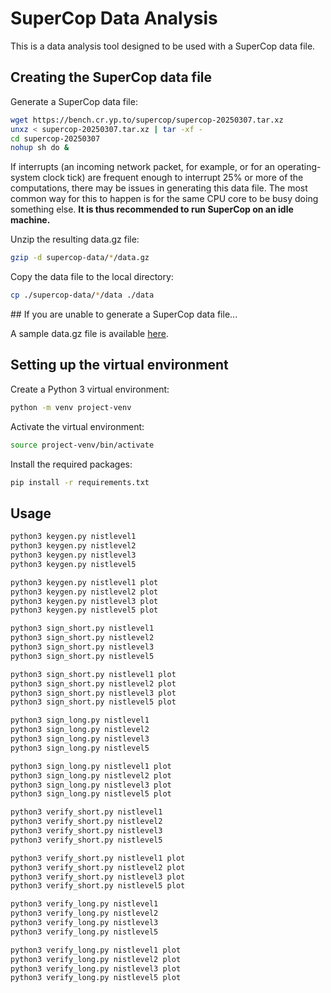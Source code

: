 # SuperCop Data Analysis
This is a data analysis tool designed to be used with a SuperCop data file. 

## Creating the SuperCop data file

Generate a SuperCop data file:

```sh
wget https://bench.cr.yp.to/supercop/supercop-20250307.tar.xz
unxz < supercop-20250307.tar.xz | tar -xf -
cd supercop-20250307
nohup sh do &
```

If interrupts (an incoming network packet, for example, or for an operating-system clock tick) are frequent enough to interrupt 25% or more of the computations, there may be issues in generating this data file. The most common way for this to happen is for the same CPU core to be busy doing something else. **It is thus recommended to run SuperCop on an idle machine.** 

Unzip the resulting data.gz file:

```sh
gzip -d supercop-data/*/data.gz
```

Copy the data file to the local directory:
```sh
cp ./supercop-data/*/data ./data
```

## If you are unable to generate a SuperCop data file...

A sample data.gz file is available [here](https://drive.google.com/file/d/1Lqis7PBvsp7TPa8GCx_R695ExA-KtHCX/view?usp=drive_link).

## Setting up the virtual environment

Create a Python 3 virtual environment:

```sh
python -m venv project-venv

```

Activate the virtual environment:

```sh
source project-venv/bin/activate
```

Install the required packages:

```sh
pip install -r requirements.txt
```

## Usage

```sh
python3 keygen.py nistlevel1
python3 keygen.py nistlevel2
python3 keygen.py nistlevel3
python3 keygen.py nistlevel5
```

```sh
python3 keygen.py nistlevel1 plot
python3 keygen.py nistlevel2 plot
python3 keygen.py nistlevel3 plot
python3 keygen.py nistlevel5 plot
```

```sh
python3 sign_short.py nistlevel1 
python3 sign_short.py nistlevel2 
python3 sign_short.py nistlevel3 
python3 sign_short.py nistlevel5
```

```sh
python3 sign_short.py nistlevel1 plot
python3 sign_short.py nistlevel2 plot
python3 sign_short.py nistlevel3 plot
python3 sign_short.py nistlevel5 plot
```


```sh
python3 sign_long.py nistlevel1 
python3 sign_long.py nistlevel2 
python3 sign_long.py nistlevel3 
python3 sign_long.py nistlevel5
```

```sh
python3 sign_long.py nistlevel1 plot
python3 sign_long.py nistlevel2 plot
python3 sign_long.py nistlevel3 plot
python3 sign_long.py nistlevel5 plot
```

```sh
python3 verify_short.py nistlevel1 
python3 verify_short.py nistlevel2 
python3 verify_short.py nistlevel3 
python3 verify_short.py nistlevel5 
```

```sh
python3 verify_short.py nistlevel1 plot
python3 verify_short.py nistlevel2 plot
python3 verify_short.py nistlevel3 plot
python3 verify_short.py nistlevel5 plot
```

```sh
python3 verify_long.py nistlevel1 
python3 verify_long.py nistlevel2 
python3 verify_long.py nistlevel3 
python3 verify_long.py nistlevel5 
```

```sh
python3 verify_long.py nistlevel1 plot
python3 verify_long.py nistlevel2 plot
python3 verify_long.py nistlevel3 plot
python3 verify_long.py nistlevel5 plot
```
